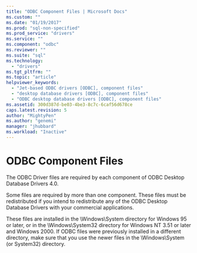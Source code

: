 ```yaml
---
title: "ODBC Component Files | Microsoft Docs"
ms.custom: ""
ms.date: "01/19/2017"
ms.prod: "sql-non-specified"
ms.prod_service: "drivers"
ms.service: ""
ms.component: "odbc"
ms.reviewer: ""
ms.suite: "sql"
ms.technology: 
  - "drivers"
ms.tgt_pltfrm: ""
ms.topic: "article"
helpviewer_keywords: 
  - "Jet-based ODBC drivers [ODBC], component files"
  - "desktop database drivers [ODBC], component files"
  - "ODBC desktop database drivers [ODBC], component files"
ms.assetid: 300d387d-be03-4be3-8c7c-6caf56d678ce
caps.latest.revision: 5
author: "MightyPen"
ms.author: "genemi"
manager: "jhubbard"
ms.workload: "Inactive"
---
```

# ODBC Component Files
The ODBC Driver files are required by each component of ODBC Desktop Database Drivers 4.0.  
  
 Some files are required by more than one component. These files must be redistributed if you intend to redistribute any of the ODBC Desktop Database Drivers with your commercial applications.  
  
 These files are installed in the \Windows\System directory for Windows 95 or later, or in the \Windows\System32 directory for Windows NT 3.51 or later and Windows 2000. If ODBC files were previously installed in a different directory, make sure that you use the newer files in the \Windows\System (or System32) directory.
